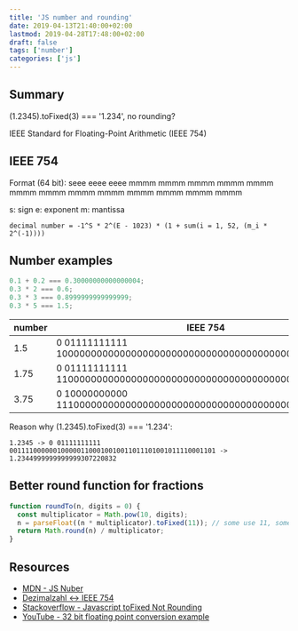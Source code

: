 ```yaml
---
title: 'JS number and rounding'
date: 2019-04-13T21:40:00+02:00
lastmod: 2019-04-28T17:48:00+02:00
draft: false
tags: ['number']
categories: ['js']
---
```


## Summary

(1.2345).toFixed(3) === '1.234', no rounding?

IEEE Standard for Floating-Point Arithmetic (IEEE 754)

<!--more-->

## IEEE 754

Format (64 bit): seee eeee eeee mmmm mmmm mmmm mmmm mmmm mmmm mmmm mmmm mmmm mmmm mmmm mmmm mmmm

s: sign
e: exponent
m: mantissa

`decimal number = -1^S * 2^(E - 1023) * (1 + sum(i = 1, 52, (m_i * 2^(-1))))`

## Number examples

```javascript
0.1 + 0.2 === 0.30000000000000004;
0.3 * 2 === 0.6;
0.3 * 3 === 0.8999999999999999;
0.3 * 5 === 1.5;
```

| number | IEEE 754                                                           |
| ------ | ------------------------------------------------------------------ |
| 1.5    | 0 01111111111 1000000000000000000000000000000000000000000000000000 |
| 1.75   | 0 01111111111 1100000000000000000000000000000000000000000000000000 |
| 3.75   | 0 10000000000 1110000000000000000000000000000000000000000000000000 |

Reason why (1.2345).toFixed(3) === '1.234':

`1.2345 -> 0 01111111111 0011110000001000001100010010011011101001011110001101 -> 1.2344999999999999307220832`

## Better round function for fractions

```javascript
function roundTo(n, digits = 0) {
  const multiplicator = Math.pow(10, digits);
  n = parseFloat((n * multiplicator).toFixed(11)); // some use 11, some use (digits + 1)
  return Math.round(n) / multiplicator;
}
```

## Resources

- [MDN - JS Nuber](https://developer.mozilla.org/en-US/docs/Web/JavaScript/Reference/Global_Objects/Number)
- [Dezimalzahl ↔ IEEE 754](https://www.ultimatesolver.com/de/ieee-754)
- [Stackoverflow - Javascript toFixed Not Rounding](https://stackoverflow.com/questions/10015027/javascript-tofixed-not-rounding)
- [YouTube - 32 bit floating point conversion example](https://www.youtube.com/watch?v=8afbTaA-gOQ)
